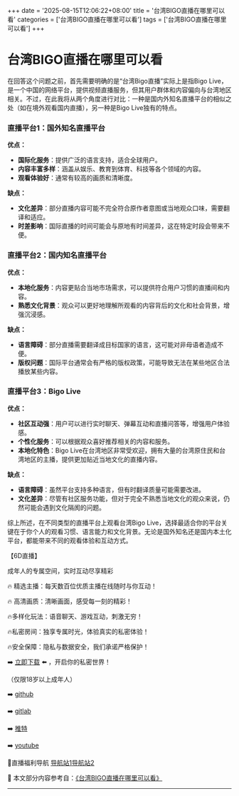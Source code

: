 +++
date = '2025-08-15T12:06:22+08:00'
title = '台湾BIGO直播在哪里可以看'
categories = ['台湾BIGO直播在哪里可以看']
tags = ['台湾BIGO直播在哪里可以看']
+++

# 台湾BIGO直播在哪里可以看

在回答这个问题之前，首先需要明确的是“台湾Bigo直播”实际上是指Bigo Live，是一个中国的网络平台，提供视频直播服务，但其用户群体和内容偏向与台湾地区相关。不过，在此我将从两个角度进行对比：一种是国内外知名直播平台的相似之处（如在境外观看国内直播），另一种是Bigo Live独有的特点。

### 直播平台1：国外知名直播平台

**优点：**
- **国际化服务**：提供广泛的语言支持，适合全球用户。
- **内容丰富多样**：涵盖从娱乐、教育到体育、科技等各个领域的内容。
- **观看体验好**：通常有较高的画质和清晰度。

**缺点：**
- **文化差异**：部分直播内容可能不完全符合原作者意图或当地观众口味，需要翻译和适应。
- **时差影响**：国际直播的时间可能会与原地有时间差异，这在特定时段会带来不便。

### 直播平台2：国内知名直播平台

**优点：**
- **本地化服务**：内容更贴合当地市场需求，可以提供符合用户习惯的直播间和内容。
- **熟悉文化背景**：观众可以更好地理解所观看的内容背后的文化和社会背景，增强沉浸感。

**缺点：**
- **语言障碍**：部分直播需要翻译成目标国家的语言，这可能对非母语者造成不便。
- **版权问题**：国际平台通常会有严格的版权政策，可能导致无法在某些地区合法播放某些内容。

### 直播平台3：Bigo Live

**优点：**
- **社区互动强**：用户可以进行实时聊天、弹幕互动和直播问答等，增强用户体验感。
- **个性化服务**：可以根据观众喜好推荐相关的内容和服务。
- **本地化特色**：Bigo Live在台湾地区非常受欢迎，拥有大量的台湾原住民和台湾地区的主播，提供更加贴近当地文化的直播内容。

**缺点：**
- **语言障碍**：虽然平台支持多种语言，但有时翻译质量可能需要改进。
- **文化差异**：尽管有社区服务功能，但对于完全不熟悉当地文化的观众来说，仍然可能会遇到文化隔阂的问题。

综上所述，在不同类型的直播平台上观看台湾Bigo Live，选择最适合你的平台关键在于你个人的观看习惯、语言能力和文化背景。无论是国外知名还是国内本土化平台，都能带来不同的观看体验和互动方式。

【6D直播】

 成年人的专属空间，实时互动尽享精彩

🔥 精选主播：每天数百位优质主播在线随时与你互动！

🔥 高清画质：清晰画面，感受每一刻的精彩！

🔥多样化玩法：语音聊天、游戏互动，刺激无穷！

🔥私密房间：独享专属时光，体验真实的私密体验！

🔥安全保障：隐私与数据安全，我们承诺严格保护！

➡️ [立即下载](https://down123.s3.ap-east-1.amazonaws.com/down/down.html?channelCode=blog) ⬅️ ，开启你的私密世界！

 （仅限18岁以上成年人）

➡️ [github](https://aldult-live.github.io/)

➡️ [gitlab](https://seo-09598d.gitlab.io/)

➡️ [推特](https://x.com/wegame33)

➡️ [youtube](https://www.youtube.com/@6Dlive)

🔞直播福利导航   [导航站1](https://webstack-86085a.gitlab.io/)[导航站2](https://onlygit123-2.github.io/)

📘 本文部分内容参考自：[《台湾BIGO直播在哪里可以看》](https://webstack-hugo-6.pages.dev/)

---
